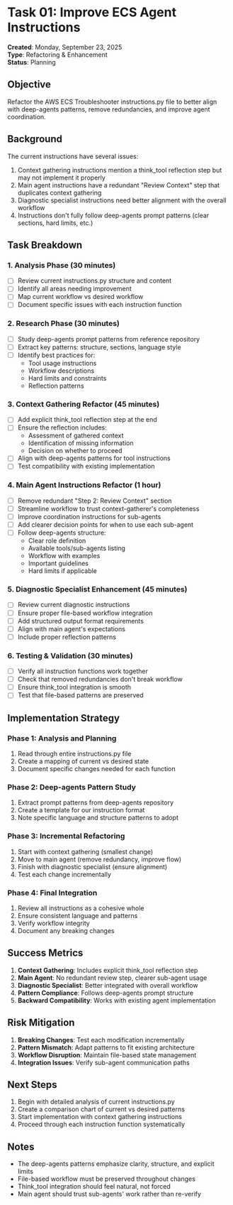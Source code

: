 # Task 01: Improve ECS Agent Instructions

**Created**: Monday, September 23, 2025  
**Type**: Refactoring & Enhancement  
**Status**: Planning

## Objective

Refactor the AWS ECS Troubleshooter instructions.py file to better align with deep-agents patterns, remove redundancies, and improve agent coordination.

## Background

The current instructions have several issues:
1. Context gathering instructions mention a think_tool reflection step but may not implement it properly
2. Main agent instructions have a redundant "Review Context" step that duplicates context gathering
3. Diagnostic specialist instructions need better alignment with the overall workflow
4. Instructions don't fully follow deep-agents prompt patterns (clear sections, hard limits, etc.)

## Task Breakdown

### 1. Analysis Phase (30 minutes)
- [ ] Review current instructions.py structure and content
- [ ] Identify all areas needing improvement
- [ ] Map current workflow vs desired workflow
- [ ] Document specific issues with each instruction function

### 2. Research Phase (30 minutes)
- [ ] Study deep-agents prompt patterns from reference repository
- [ ] Extract key patterns: structure, sections, language style
- [ ] Identify best practices for:
  - Tool usage instructions
  - Workflow descriptions
  - Hard limits and constraints
  - Reflection patterns

### 3. Context Gathering Refactor (45 minutes)
- [ ] Add explicit think_tool reflection step at the end
- [ ] Ensure the reflection includes:
  - Assessment of gathered context
  - Identification of missing information
  - Decision on whether to proceed
- [ ] Align with deep-agents patterns for tool instructions
- [ ] Test compatibility with existing implementation

### 4. Main Agent Instructions Refactor (1 hour)
- [ ] Remove redundant "Step 2: Review Context" section
- [ ] Streamline workflow to trust context-gatherer's completeness
- [ ] Improve coordination instructions for sub-agents
- [ ] Add clearer decision points for when to use each sub-agent
- [ ] Follow deep-agents structure:
  - Clear role definition
  - Available tools/sub-agents listing
  - Workflow with examples
  - Important guidelines
  - Hard limits if applicable

### 5. Diagnostic Specialist Enhancement (45 minutes)
- [ ] Review current diagnostic instructions
- [ ] Ensure proper file-based workflow integration
- [ ] Add structured output format requirements
- [ ] Align with main agent's expectations
- [ ] Include proper reflection patterns

### 6. Testing & Validation (30 minutes)
- [ ] Verify all instruction functions work together
- [ ] Check that removed redundancies don't break workflow
- [ ] Ensure think_tool integration is smooth
- [ ] Test that file-based patterns are preserved

## Implementation Strategy

### Phase 1: Analysis and Planning
1. Read through entire instructions.py file
2. Create a mapping of current vs desired state
3. Document specific changes needed for each function

### Phase 2: Deep-agents Pattern Study
1. Extract prompt patterns from deep-agents repository
2. Create a template for our instruction format
3. Note specific language and structure patterns to adopt

### Phase 3: Incremental Refactoring
1. Start with context gathering (smallest change)
2. Move to main agent (remove redundancy, improve flow)
3. Finish with diagnostic specialist (ensure alignment)
4. Test each change incrementally

### Phase 4: Final Integration
1. Review all instructions as a cohesive whole
2. Ensure consistent language and patterns
3. Verify workflow integrity
4. Document any breaking changes

## Success Metrics

1. **Context Gathering**: Includes explicit think_tool reflection step
2. **Main Agent**: No redundant review step, clearer sub-agent usage
3. **Diagnostic Specialist**: Better integrated with overall workflow
4. **Pattern Compliance**: Follows deep-agents prompt structure
5. **Backward Compatibility**: Works with existing agent implementation

## Risk Mitigation

1. **Breaking Changes**: Test each modification incrementally
2. **Pattern Mismatch**: Adapt patterns to fit existing architecture
3. **Workflow Disruption**: Maintain file-based state management
4. **Integration Issues**: Verify sub-agent communication paths

## Next Steps

1. Begin with detailed analysis of current instructions.py
2. Create a comparison chart of current vs desired patterns
3. Start implementation with context gathering instructions
4. Proceed through each instruction function systematically

## Notes

- The deep-agents patterns emphasize clarity, structure, and explicit limits
- File-based workflow must be preserved throughout changes
- Think_tool integration should feel natural, not forced
- Main agent should trust sub-agents' work rather than re-verify
